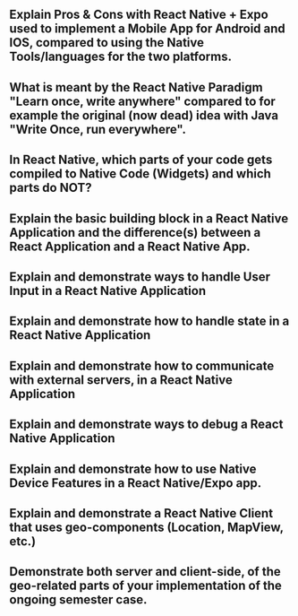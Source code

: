 ## Explain Pros & Cons with React Native + Expo used to implement a Mobile App for Android and IOS, compared to using the Native Tools/languages for the two platforms.
 
 
 ## What is meant by the React Native Paradigm "Learn once, write anywhere" compared to for example the original (now dead) idea with Java "Write Once, run everywhere".
       
       
 ## In React Native, which parts of your code gets compiled to Native Code (Widgets) and which parts do NOT?
      
      
 ## Explain the basic building block in a React Native Application and the difference(s) between a React Application and a React Native App.
      
 ##  Explain and demonstrate ways to handle User Input in a React Native Application
      
 ## Explain and demonstrate how to handle state in a React Native Application
      
 ## Explain and demonstrate how to communicate with external servers, in a React Native Application
      
 ## Explain and demonstrate ways to debug a React Native Application
      
 ## Explain and demonstrate how to use Native Device Features in a React Native/Expo app.
      
 ## Explain and demonstrate a React Native Client that uses geo-components (Location, MapView, etc.)
      
 ## Demonstrate both server and client-side, of the geo-related parts of your implementation of the ongoing semester case.
